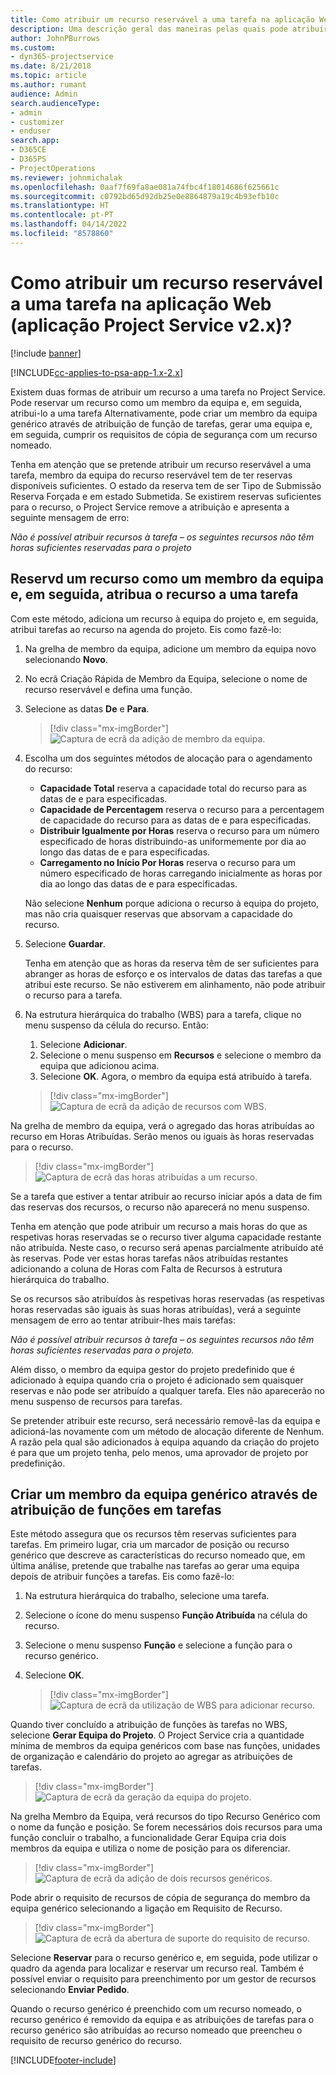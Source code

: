 ```yaml
---
title: Como atribuir um recurso reservável a uma tarefa na aplicação Web
description: Uma descrição geral das maneiras pelas quais pode atribuir recursos reserváveis.
author: JohnPBurrows
ms.custom:
- dyn365-projectservice
ms.date: 8/21/2018
ms.topic: article
ms.author: rumant
audience: Admin
search.audienceType:
- admin
- customizer
- enduser
search.app:
- D365CE
- D365PS
- ProjectOperations
ms.reviewer: johnmichalak
ms.openlocfilehash: 0aaf7f69fa8ae081a74fbc4f18014686f625661c
ms.sourcegitcommit: c0792bd65d92db25e0e8864879a19c4b93efb10c
ms.translationtype: HT
ms.contentlocale: pt-PT
ms.lasthandoff: 04/14/2022
ms.locfileid: "8578860"
---
```

# <a name="how-do-i-assign-a-bookable-resource-to-a-task-in-the-web-app-project-service-app-v2x"></a>Como atribuir um recurso reservável a uma tarefa na aplicação Web (aplicação Project Service v2.x)?

[!include [banner](../includes/psa-now-project-operations.md)]

[!INCLUDE[cc-applies-to-psa-app-1.x-2.x](../includes/cc-applies-to-psa-app-1x-2x.md)]

Existem duas formas de atribuir um recurso a uma tarefa no Project Service. Pode reservar um recurso como um membro da equipa e, em seguida, atribui-lo a uma tarefa Alternativamente, pode criar um membro da equipa genérico através de atribuição de função de tarefas, gerar uma equipa e, em seguida, cumprir os requisitos de cópia de segurança com um recurso nomeado.

Tenha em atenção que se pretende atribuir um recurso reservável a uma tarefa, membro da equipa do recurso reservável tem de ter reservas disponíveis suficientes. O estado da reserva tem de ser Tipo de Submissão Reserva Forçada e em estado Submetida. Se existirem reservas suficientes para o recurso, o Project Service remove a atribuição e apresenta a seguinte mensagem de erro:

*Não é possível atribuir recursos à tarefa – os seguintes recursos não têm horas suficientes reservadas para o projeto*

## <a name="book-a-resource-as-a-team-member-and-then-assign-the-resource-to-a-task"></a>Reservd um recurso como um membro da equipa e, em seguida, atribua o recurso a uma tarefa

Com este método, adiciona um recurso à equipa do projeto e, em seguida, atribui tarefas ao recurso na agenda do projeto. Eis como fazê-lo:
1.  Na grelha de membro da equipa, adicione um membro da equipa novo selecionando **Novo**.
2.  No ecrã Criação Rápida de Membro da Equipa, selecione o nome de recurso reservável e defina uma função.
3.  Selecione as datas **De** e **Para**.

    > [!div class="mx-imgBorder"] 
    > ![Captura de ecrã da adição de membro da equipa.](media/FAQ-Resources-to-Tasks2-1.png "Captura de ecrã da adição de membro da equipa")
 
4.  Escolha um dos seguintes métodos de alocação para o agendamento do recurso:
    - **Capacidade Total** reserva a capacidade total do recurso para as datas de e para especificadas.
    - **Capacidade de Percentagem** reserva o recurso para a percentagem de capacidade do recurso para as datas de e para especificadas.
    - **Distribuir Igualmente por Horas** reserva o recurso para um número especificado de horas distribuindo-as uniformemente por dia ao longo das datas de e para especificadas.
    - **Carregamento no Início Por Horas** reserva o recurso para um número especificado de horas carregando inicialmente as horas por dia ao longo das datas de e para especificadas.

    Não selecione **Nenhum** porque adiciona o recurso à equipa do projeto, mas não cria quaisquer reservas que absorvam a capacidade do recurso.
5.  Selecione **Guardar**.

    Tenha em atenção que as horas da reserva têm de ser suficientes para abranger as horas de esforço e os intervalos de datas das tarefas a que atribui este recurso. Se não estiverem em alinhamento, não pode atribuir o recurso para a tarefa.

6.  Na estrutura hierárquica do trabalho (WBS) para a tarefa, clique no menu suspenso da célula do recurso. Então: 

    1. Selecione **Adicionar**.
    2. Selecione o menu suspenso em **Recursos** e selecione o membro da equipa que adicionou acima.
    3. Selecione **OK**. Agora, o membro da equipa está atribuído à tarefa.

    > [!div class="mx-imgBorder"] 
    > ![Captura de ecrã da adição de recursos com WBS.](media/FAQ-Resources-to-Tasks2-2.png "Captura de ecrã da adição de recursos com WBS")
 
Na grelha de membro da equipa, verá o agregado das horas atribuídas ao recurso em Horas Atribuídas. Serão menos ou iguais às horas reservadas para o recurso. 

> [!div class="mx-imgBorder"] 
> ![Captura de ecrã das horas atribuídas a um recurso.](media/FAQ-Resources-to-Tasks2-3.png "Captura de ecrã das horas atribuídas a um recurso")
 
Se a tarefa que estiver a tentar atribuir ao recurso iniciar após a data de fim das reservas dos recursos, o recurso não aparecerá no menu suspenso.

Tenha em atenção que pode atribuir um recurso a mais horas do que as respetivas horas reservadas se o recurso tiver alguma capacidade restante não atribuída. Neste caso, o recurso será apenas parcialmente atribuído até às reservas. Pode ver estas horas tarefas nãos atribuídas restantes adicionando a coluna de Horas com Falta de Recursos à estrutura hierárquica do trabalho.

Se os recursos são atribuídos às respetivas horas reservadas (as respetivas horas reservadas são iguais às suas horas atribuídas), verá a seguinte mensagem de erro ao tentar atribuir-lhes mais tarefas:

*Não é possível atribuir recursos à tarefa – os seguintes recursos não têm horas suficientes reservadas para o projeto.*

Além disso, o membro da equipa gestor do projeto predefinido que é adicionado à equipa quando cria o projeto é adicionado sem quaisquer reservas e não pode ser atribuído a qualquer tarefa. Eles não aparecerão no menu suspenso de recursos para tarefas.

Se pretender atribuir este recurso, será necessário removê-las da equipa e adicioná-las novamente com um método de alocação diferente de Nenhum. A razão pela qual são adicionados à equipa aquando da criação do projeto é para que um projeto tenha, pelo menos, uma aprovador de projeto por predefinição.

## <a name="create-a-generic-team-member-through-role-assignment-on-tasks"></a>Criar um membro da equipa genérico através de atribuição de funções em tarefas

Este método assegura que os recursos têm reservas suficientes para tarefas. Em primeiro lugar, cria um marcador de posição ou recurso genérico que descreve as características do recurso nomeado que, em última análise, pretende que trabalhe nas tarefas ao gerar uma equipa depois de atribuir funções a tarefas. Eis como fazê-lo:

1. Na estrutura hierárquica do trabalho, selecione uma tarefa.
2. Selecione o ícone do menu suspenso **Função Atribuída** na célula do recurso.
3. Selecione o menu suspenso **Função** e selecione a função para o recurso genérico.
4. Selecione **OK**.

    > [!div class="mx-imgBorder"] 
    > ![Captura de ecrã da utilização de WBS para adicionar recurso.](media/FAQ-Resources-to-Tasks2-4.png "Captura de ecrã da utilização de WBS para adicionar recurso")
 
Quando tiver concluído a atribuição de funções às tarefas no WBS, selecione **Gerar Equipa do Projeto**. O Project Service cria a quantidade mínima de membros da equipa genéricos com base nas funções, unidades de organização e calendário do projeto ao agregar as atribuições de tarefas.

> [!div class="mx-imgBorder"] 
> ![Captura de ecrã da geração da equipa do projeto.](media/FAQ-Resources-to-Tasks2-5.png "Captura de ecrã da geração da equipa do projeto")
 
Na grelha Membro da Equipa, verá recursos do tipo Recurso Genérico com o nome da função e posição. Se forem necessários dois recursos para uma função concluir o trabalho, a funcionalidade Gerar Equipa cria dois membros da equipa e utiliza o nome de posição para os diferenciar.

> [!div class="mx-imgBorder"] 
> ![Captura de ecrã da adição de dois recursos genéricos.](media/FAQ-Resources-to-Tasks2-6.png "Captura de ecrã da adição de dois recursos genéricos")
 
Pode abrir o requisito de recursos de cópia de segurança do membro da equipa genérico selecionando a ligação em Requisito de Recurso.

> [!div class="mx-imgBorder"] 
> ![Captura de ecrã da abertura de suporte do requisito de recurso.](media/FAQ-Resources-to-Tasks2-7.png "Captura de ecrã da abertura de suporte do requisito de recurso")

Selecione **Reservar** para o recurso genérico e, em seguida, pode utilizar o quadro da agenda para localizar e reservar um recurso real. Também é possível enviar o requisito para preenchimento por um gestor de recursos selecionando **Enviar Pedido**.

Quando o recurso genérico é preenchido com um recurso nomeado, o recurso genérico é removido da equipa e as atribuições de tarefas para o recurso genérico são atribuídas ao recurso nomeado que preencheu o requisito de recurso genérico do recurso.
 



[!INCLUDE[footer-include](../includes/footer-banner.md)]
